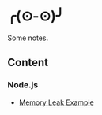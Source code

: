 # ╭(⊙-⊙)╯

Some notes.

## Content

### Node.js

* [Memory Leak Example](https://github.com/cettoana/examples/blob/master/node/memory-leak/README.md)
